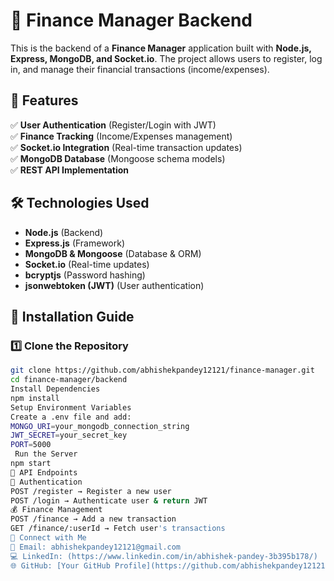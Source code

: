 # 🏦 Finance Manager Backend

This is the backend of a **Finance Manager** application built with **Node.js, Express, MongoDB, and Socket.io**. The project allows users to register, log in, and manage their financial transactions (income/expenses). 

## 📌 Features
✅ **User Authentication** (Register/Login with JWT)  
✅ **Finance Tracking** (Income/Expenses management)  
✅ **Socket.io Integration** (Real-time transaction updates)  
✅ **MongoDB Database** (Mongoose schema models)  
✅ **REST API Implementation**  

## 🛠️ Technologies Used
- **Node.js** (Backend)
- **Express.js** (Framework)
- **MongoDB & Mongoose** (Database & ORM)
- **Socket.io** (Real-time updates)
- **bcryptjs** (Password hashing)
- **jsonwebtoken (JWT)** (User authentication)

## 🚀 Installation Guide

### **1️⃣ Clone the Repository**
```sh
git clone https://github.com/abhishekpandey12121/finance-manager.git
cd finance-manager/backend
Install Dependencies
npm install
Setup Environment Variables
Create a .env file and add:
MONGO_URI=your_mongodb_connection_string
JWT_SECRET=your_secret_key
PORT=5000
 Run the Server
npm start
📡 API Endpoints
🔑 Authentication
POST /register → Register a new user
POST /login → Authenticate user & return JWT
💰 Finance Management
POST /finance → Add a new transaction
GET /finance/:userId → Fetch user's transactions
🔗 Connect with Me
📧 Email: abhishekpandey12121@gmail.com
💻 LinkedIn: (https://www.linkedin.com/in/abhishek-pandey-3b395b178/)
🌐 GitHub: [Your GitHub Profile](https://github.com/abhishekpandey12121)




